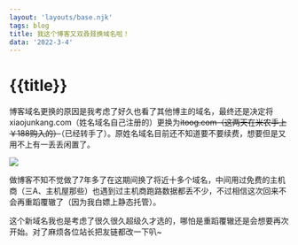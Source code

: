 ```yaml
---
layout: 'layouts/base.njk'
tags: blog
title: 我这个博客又双叒叕换域名啦！
data: '2022-3-4'
---
```


# {{title}}

博客域名更换的原因是我考虑了好久也看了其他博主的域名，最终还是决定将xiaojunkang.com（姓名域名自己注册的）更换为<del>itoog.com（这两天在米农手上￥188购入的）</del>（已经转手了）。原姓名域名目前还不知道要不要续费，想要但是又用不上有一丢丢闲置了。

![](https://s6.jpg.cm/2022/03/04/Lzf5GH.gif)

做博客不知不觉做了7年多了在这期间换了将近十多个域名，中间用过免费的主机商（三A、主机屋那些）也遇到过主机商跑路数据都丢不少，不过相信这次回来不会再重蹈覆辙了（因为我白嫖上静态托管）。

这个新域名我也是考虑了很久很久超级久才选的，哪怕是重蹈覆辙还是会想要再次开始。对了麻烦各位站长把友链都改一下叭~